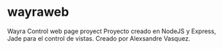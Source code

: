 # wayraweb
Wayra Control web page proyect
Proyecto creado en NodeJS y Express, Jade para el control de vistas.
Creado por Alexsandre Vasquez.
